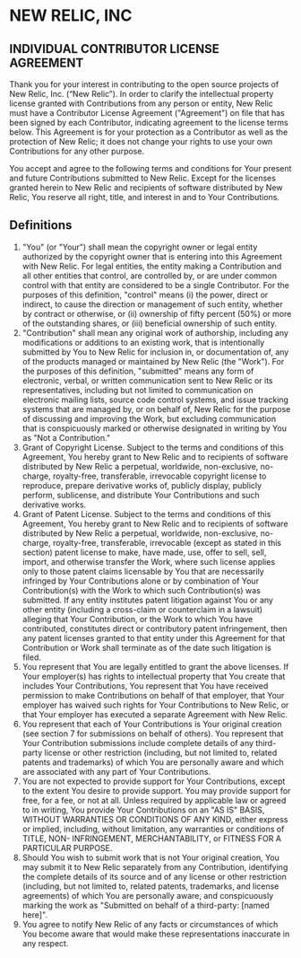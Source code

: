 # NEW RELIC, INC

## INDIVIDUAL CONTRIBUTOR LICENSE AGREEMENT

Thank you for your interest in contributing to the open source projects of New Relic, Inc. (“New Relic”). In order to clarify the intellectual property license granted with Contributions from any person or entity, New Relic must have a Contributor License Agreement ("Agreement") on file that has been signed by each Contributor, indicating agreement to the license terms below. This Agreement is for your protection as a Contributor as well as the protection of New Relic; it does not change your rights to use your own Contributions for any other purpose.

You accept and agree to the following terms and conditions for Your present and future Contributions submitted to New Relic. Except for the licenses granted herein to New Relic and recipients of software distributed by New Relic, You reserve all right, title, and interest in and to Your Contributions.

## Definitions

1. "You" (or "Your") shall mean the copyright owner or legal entity authorized by the copyright owner that is entering into this Agreement with New Relic. For legal entities, the entity making a Contribution and all other entities that control, are controlled by, or are under common control with that entity are considered to be a single Contributor. For the purposes of this definition, "control" means (i) the power, direct or indirect, to cause the direction or management of such entity, whether by contract or otherwise, or (ii) ownership of fifty percent (50%) or more of the outstanding shares, or (iii) beneficial ownership of such entity.
2. "Contribution" shall mean any original work of authorship, including any modifications or additions to an existing work, that is intentionally submitted by You to New Relic for inclusion in, or documentation of, any of the products managed or maintained by New Relic (the "Work"). For the purposes of this definition, "submitted" means any form of electronic, verbal, or written communication sent to New Relic or its representatives, including but not limited to communication on electronic mailing lists, source code control systems, and issue tracking systems that are managed by, or on behalf of, New Relic for the purpose of discussing and improving the Work, but excluding communication that is conspicuously marked or otherwise designated in writing by You as "Not a Contribution."
3. Grant of Copyright License. Subject to the terms and conditions of this Agreement, You hereby grant to New Relic and to recipients of software distributed by New Relic a perpetual, worldwide, non-exclusive, no-charge, royalty-free, transferable, irrevocable copyright license to reproduce, prepare derivative works of, publicly display, publicly perform, sublicense, and distribute Your Contributions and such derivative works.
4. Grant of Patent License. Subject to the terms and conditions of this Agreement, You hereby grant to New Relic and to recipients of software distributed by New Relic a perpetual, worldwide, non-exclusive, no-charge, royalty-free, transferable, irrevocable (except as stated in this section) patent license to make, have made, use, offer to sell, sell, import, and otherwise transfer the Work, where such license applies only to those patent claims licensable by You that are necessarily infringed by Your Contributions alone or by combination of Your Contribution(s) with the Work to which such Contribution(s) was submitted. If any entity institutes patent litigation against You or any other entity (including a cross-claim or counterclaim in a lawsuit) alleging that Your Contribution, or the Work to which You have contributed, constitutes direct or contributory patent infringement, then any patent licenses granted to that entity under this Agreement for that Contribution or Work shall terminate as of the date such litigation is filed.
5. You represent that You are legally entitled to grant the above licenses. If Your employer(s) has rights to intellectual property that You create that includes Your Contributions, You represent that You have received permission to make Contributions on behalf of that employer, that Your employer has waived such rights for Your Contributions to New Relic, or that Your employer has executed a separate Agreement with New Relic.
6. You represent that each of Your Contributions is Your original creation (see section 7 for submissions on behalf of others). You represent that Your Contribution submissions include complete details of any third-party license or other restriction (including, but not limited to, related patents and trademarks) of which You are personally aware and which are associated with any part of Your Contributions.
7. You are not expected to provide support for Your Contributions, except to the extent You desire to provide support. You may provide support for free, for a fee, or not at all. Unless required by applicable law or agreed to in writing, You provide Your Contributions on an "AS IS" BASIS, WITHOUT WARRANTIES OR CONDITIONS OF ANY KIND, either express or implied, including, without limitation, any warranties or conditions of TITLE, NON- INFRINGEMENT, MERCHANTABILITY, or FITNESS FOR A PARTICULAR PURPOSE.
8. Should You wish to submit work that is not Your original creation, You may submit it to New Relic separately from any Contribution, identifying the complete details of its source and of any license or other restriction (including, but not limited to, related patents, trademarks, and license agreements) of which You are personally aware, and conspicuously marking the work as "Submitted on behalf of a third-party: [named here]".
9. You agree to notify New Relic of any facts or circumstances of which You become aware that would make these representations inaccurate in any respect.
